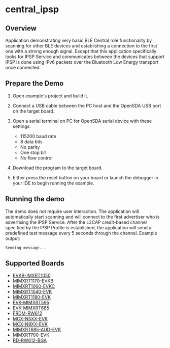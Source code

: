# central_ipsp

## Overview
Application demonstrating very basic BLE Central role functionality by scanning for other BLE devices and establishing a connection to the first one with a strong enough signal.
Except that this application specifically looks for IPSP Service and communicates between the devices that support IPSP is done using IPv6 packets over the Bluetooth Low Energy transport once connected.

## Prepare the Demo

1.  Open example's project and build it.

2.  Connect a USB cable between the PC host and the OpenSDA USB port on the target board.

3.  Open a serial terminal on PC for OpenSDA serial device with these settings:
    - 115200 baud rate
    - 8 data bits
    - No parity
    - One stop bit
    - No flow control

4.  Download the program to the target board.

5.  Either press the reset button on your board or launch the debugger in your IDE to begin running the example.

## Running the demo
The demo does not require user interaction. The application will automatically start scanning and will connect to the first advertiser who is advertising the IPSP Service. After the L2CAP credit-based channel specified by the IPSP Profile is established, the application will send a predefined test message every 5 seconds through the channel. Example output:
~~~~~~~~~~~~~~~~~~~~~~~~~~~~~~~~~~~
Sending message...
~~~~~~~~~~~~~~~~~~~~~~~~~~~~~~~~~~~

## Supported Boards
- [EVKB-IMXRT1050](../../_boards/evkbimxrt1050/edgefast_bluetooth_examples/central_ipsp/example_board_readme.md)
- [MIMXRT1170-EVKB](../../_boards/evkbmimxrt1170/edgefast_bluetooth_examples/central_ipsp/example_board_readme.md)
- [MIMXRT1060-EVKC](../../_boards/evkcmimxrt1060/edgefast_bluetooth_examples/central_ipsp/example_board_readme.md)
- [MIMXRT1040-EVK](../../_boards/evkmimxrt1040/edgefast_bluetooth_examples/central_ipsp/example_board_readme.md)
- [MIMXRT1180-EVK](../../_boards/evkmimxrt1180/edgefast_bluetooth_examples/central_ipsp/example_board_readme.md)
- [EVK-MIMXRT595](../../_boards/evkmimxrt595/edgefast_bluetooth_examples/central_ipsp/example_board_readme.md)
- [EVK-MIMXRT685](../../_boards/evkmimxrt685/edgefast_bluetooth_examples/central_ipsp/example_board_readme.md)
- [FRDM-RW612](../../_boards/frdmrw612/edgefast_bluetooth_examples/central_ipsp/example_board_readme.md)
- [MCX-N5XX-EVK](../../_boards/mcxn5xxevk/edgefast_bluetooth_examples/central_ipsp/example_board_readme.md)
- [MCX-N9XX-EVK](../../_boards/mcxn9xxevk/edgefast_bluetooth_examples/central_ipsp/example_board_readme.md)
- [MIMXRT685-AUD-EVK](../../_boards/mimxrt685audevk/edgefast_bluetooth_examples/central_ipsp/example_board_readme.md)
- MIMXRT700-EVK
- [RD-RW612-BGA](../../_boards/rdrw612bga/edgefast_bluetooth_examples/central_ipsp/example_board_readme.md)

